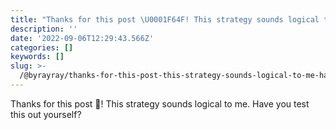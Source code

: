 ```yaml
---
title: "Thanks for this post \U0001F64F! This strategy sounds logical to me. Have you test this out yourself?"
description: ''
date: '2022-09-06T12:29:43.566Z'
categories: []
keywords: []
slug: >-
  /@byrayray/thanks-for-this-post-this-strategy-sounds-logical-to-me-have-you-test-this-out-yourself-f939e023fde6
---
```


Thanks for this post 🙏! This strategy sounds logical to me. Have you test this out yourself?